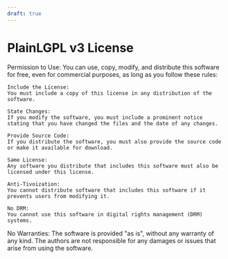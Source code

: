 ```yaml
---
draft: true
---
```

# PlainLGPL v3 License


Permission to Use:
You can use, copy, modify, and distribute this software for free, even for commercial purposes, as long as you follow these rules:

    Include the License:
    You must include a copy of this license in any distribution of the software.

    State Changes:
    If you modify the software, you must include a prominent notice stating that you have changed the files and the date of any changes.

    Provide Source Code:
    If you distribute the software, you must also provide the source code or make it available for download.

    Same License:
    Any software you distribute that includes this software must also be licensed under this license.

    Anti-Tivoization:
    You cannot distribute software that includes this software if it prevents users from modifying it.

    No DRM:
    You cannot use this software in digital rights management (DRM) systems.

No Warranties:
The software is provided "as is", without any warranty of any kind. The authors are not responsible for any damages or issues that arise from using the software.
